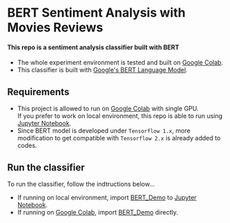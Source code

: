 # BERT Sentiment Analysis with Movies Reviews 
#### This repo is a sentiment analysis classifier built with BERT
- The whole experiment environment is tested and built on [Google Colab](https://colab.research.google.com).
- This classifier is built with [Google's BERT Language Model](https://arxiv.org/pdf/1810.04805v2.pdf).

## Requirements     
- This project is allowed to run on [Google Colab](https://colab.research.google.com) with single GPU.      
If you prefer to work on local environment, this repo is able to run using [Jupyter Notebook](https://jupyter.org/).
- Since BERT model is developed under `Tensorflow 1.x`, more modification to get compatible with `Tensorflow 2.x` is already added to codes.

## Run the classifier
To run the classifier, follow the indtructions below...     
- If running on local environment, import [BERT_Demo](https://github.com/the-Quert/bert_demo/tree/master/bert_demo.ipynb) to [Jupyter Notebook](https://jupyter.org/).
- If running on [Google Colab](https://colab.research.google.com), import [BERT_Demo](https://github.com/the-Quert/bert_demo/tree/master/bert_demo.ipynb) directly.

